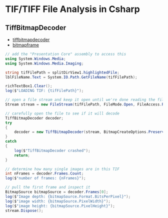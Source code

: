 # TIF/TIFF File Analysis in Csharp

## TiffBitmapDecoder
* [tiffbitmapdecoder](https://docs.microsoft.com/en-us/dotnet/api/system.windows.media.imaging.tiffbitmapdecoder?view=netframework-4.7.2)
* [bitmapframe](https://docs.microsoft.com/en-us/dotnet/api/system.windows.media.imaging.bitmapframe?view=netframework-4.7.2)

```cs
// add the "Presentation Core" assembly to access this
using System.Windows.Media;
using System.Windows.Media.Imaging;

string tifFilePath = splitDirView1.highlightedFile;
lblFileName.Text = System.IO.Path.GetFileName(tifFilePath);

richTextBox1.Clear();
log($"LOADING TIF: {tifFilePath}");

// open a file stream and keep it open until we're done reading the file
Stream stream = new FileStream(tifFilePath, FileMode.Open, FileAccess.Read, FileShare.Read);

// carefully open the file to see if it will decode
TiffBitmapDecoder decoder;
try
{
    decoder = new TiffBitmapDecoder(stream, BitmapCreateOptions.PreservePixelFormat, BitmapCacheOption.Default);
}
catch
{
    log($"TiffBitmapDecoder crashed");
    return;
}

// determine how many single images are in this TIF
int nFrames = decoder.Frames.Count;
log($"number of frames: {nFrames}");

// pull the first frame and inspect it
BitmapSource bitmapSource = decoder.Frames[0];
log($"Image depth: {bitmapSource.Format.BitsPerPixel}");
log($"image width: {bitmapSource.PixelWidth}");
log($"image height: {bitmapSource.PixelHeight}");
stream.Dispose();
```
